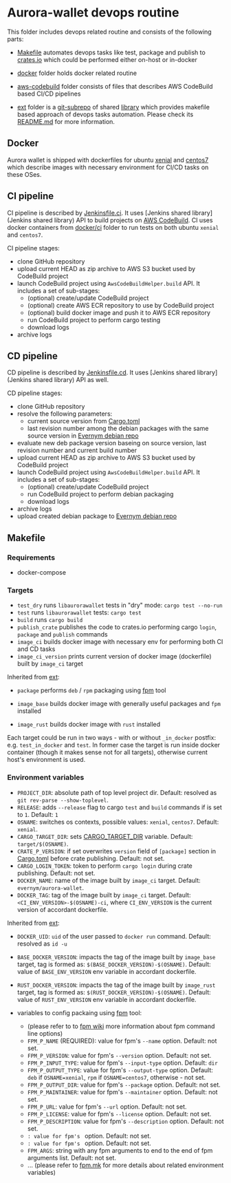 # Aurora-wallet devops routine

This folder includes devops related routine and consists of the following parts:
- [Makefile](Makefile) automates devops tasks like test, package and publish to [crates.io](https://crates.io/) which could be performed either on-host or in-docker
- [docker](docker) folder holds docker related routine
- [aws-codebuild](aws-codebuild) folder consists of files that describes AWS CodeBuild based CI/CD pipelines
- [ext](ext) folder is a [git-subrepo][d003158e] of shared [library](https://github.com/andkononykhin/aurora-wallet/tree/subrepo/devops/ext) which provides makefile based approach of devops tasks automation. Please check its [README.md](ext/README.md) for more information.

  [d003158e]: https://github.com/ingydotnet/git-subrepo "git-subrepo"

## Docker

Aurora wallet is shipped with dockerfiles for ubuntu [xenial](docker/ci/xenial/Dockerfile) and [centos7](docker/ci/xenial/Dockerfile) which describe images with necessary environment for CI/CD tasks on these OSes.

## CI pipeline

CI pipeline is described by [Jenkinsfile.ci](aws-codebuild/Jenkinsfile.ci). It uses [Jenkins shared library](Jenkins shared library) API to build projects on [AWS CodeBuild](https://aws.amazon.com/codebuild/). CI uses docker containers from [docker/ci](docker/ci) folder to run tests on both ubuntu `xenial` and `centos7`.

CI pipeline stages:
- clone GitHub repository
- upload current HEAD as zip archive to AWS S3 bucket used by CodeBuild project
- launch CodeBuild project using `AwsCodeBuildHelper.build` API. It includes a set of sub-stages:
  - (optional) create/update CodeBuild project
  - (optional) create AWS ECR repository to use by CodeBuild project
  - (optional) build docker image and push it to AWS ECR repository
  - run CodeBuild project to perform cargo testing
  - download logs
- archive logs

## CD pipeline

CD pipeline is described by [Jenkinsfile.cd](aws-codebuild/Jenkinsfile.cd). It uses [Jenkins shared library](Jenkins shared library) API as well.

CD pipeline stages:
- clone GitHub repository
- resolve the following parameters:
  - current source version from [Cargo.toml](../libaurorawallet/Cargo.toml)
  - last revision number among the debian packages with the same source version in [Evernym debian repo](https://repo.corp.evernym.com/deb/dists/evernym-agency-dev-ubuntu/)
- evaluate new deb package version baseing on source version, last revision number and current build number
- upload current HEAD as zip archive to AWS S3 bucket used by CodeBuild project
- launch CodeBuild project using `AwsCodeBuildHelper.build` API. It includes a set of sub-stages:
  - (optional) create/update CodeBuild project
  - run CodeBuild project to perform debian packaging
  - download logs
- archive logs
- upload created debian package to [Evernym debian repo](https://repo.corp.evernym.com/deb/dists/evernym-agency-dev-ubuntu/)

## Makefile

### Requirements

- docker-compose

### Targets
- `test_dry` runs `libaurorawallet` tests in "dry" mode: `cargo test --no-run`
- `test` runs `libaurorawallet` tests: `cargo test`
- `build` runs `cargo build`
- `publish_crate` publishes the code to crates.io performing cargo `login`, `package` and `publish` commands
- `image_ci` builds docker image with necessary env for performing both CI and CD tasks
- `image_ci_version` prints current version of docker image (dockerfile) built by `image_ci` target

Inherited from [ext](ext/Makefile):
- `package` performs `deb` / `rpm` packaging using [fpm][349f7485] tool
- `image_base` builds docker image with generally useful packages and `fpm` installed
- `image_rust` builds docker image with `rust` installed

  [349f7485]: https://github.com/jordansissel/fpm "fpm"

Each target could be run in two ways - with or without `_in_docker` postfix: e.g. `test_in_docker` and `test`. In former case the target is run inside docker container (though it makes sense not for all targets), otherwise current host's environment is used.

### Environment variables

- `PROJECT_DIR`: absolute path of top level project dir. Default: resolved as `git rev-parse --show-toplevel`.
- `RELEASE`: adds `--release` flag to cargo `test` and `build` commands if is set to `1`. Default: `1`
- `OSNAME`: switches os contexts, possible values: `xenial`, `centos7`. Default: `xenial`.
- `CARGO_TARGET_DIR`: sets [CARGO_TARGET_DIR](https://doc.rust-lang.org/cargo/reference/environment-variables.html) variable. Default: `target/$(OSNAME)`.
- `CRATE_P_VERSION`: if set overwrites `version` field of `[package]` section in [Cargo.toml](../libaurorawallet/Cargo.toml) before crate publishing. Default: not set.
- `CARGO_LOGIN_TOKEN`: token to perform `cargo login` during crate publishing. Default: not set.
- `DOCKER_NAME`: name of the image built by `image_ci` target. Default: `evernym/aurora-wallet`.
- `DOCKER_TAG`: tag of the image built by `image_ci` target. Default: `<CI_ENV_VERSION>-$(OSNAME)-ci`, where `CI_ENV_VERSION` is the current version of accordant dockerfile.

Inherited from [ext](ext/Makefile):
- `DOCKER_UID`: `uid` of the user passed to `docker run` command. Default: resolved as `id -u`
- `BASE_DOCKER_VERSION`: impacts the tag of the image built by `image_base` target, tag is formed as: `$(BASE_DOCKER_VERSION)-$(OSNAME)`. Default: value of `BASE_ENV_VERSION` env variable in accordant dockerfile.
- `RUST_DOCKER_VERSION`: impacts the tag of the image built by `image_rust` target, tag is formed as: `$(RUST_DOCKER_VERSION)-$(OSNAME)`. Default: value of `RUST_ENV_VERSION` env variable in accordant dockerfile.
- variables to config packaing using [fpm][349f7485] tool:
  - (please refer to to [fpm wiki][3c28cd3e] more information about fpm command line options)
  - `FPM_P_NAME` (REQUIRED): value for fpm's `--name` option. Default: not set.
  - `FPM_P_VERSION`: value for fpm's `--version` option. Default: not set.
  - `FPM_P_INPUT_TYPE`: value for fpm's `--input-type` option. Default: `dir`
  - `FPM_P_OUTPUT_TYPE`: value for fpm's `--output-type` option. Default: `deb` if `OSNAME=xenial`, `rpm` if `OSNAME=centos7`, otherwise - not set.
  - `FPM_P_OUTPUT_DIR`: value for fpm's `--package` option. Default: not set.
  - `FPM_P_MAINTAINER`: value for fpm's `--maintainer` option. Default: not set.
  - `FPM_P_URL`: value for fpm's `--url` option. Default: not set.
  - `FPM_P_LICENSE`: value for fpm's `--license` option. Default: not set.
  - `FPM_P_DESCRIPTION`: value for fpm's `--description` option. Default: not set.
  - ``: value for fpm's `` option. Default: not set.
  - ``: value for fpm's `` option. Default: not set.
  - `FPM_ARGS`: string with any fpm arguments to end to the end of fpm arguments list. Default: not set.
  - ... (please refer to [fpm.mk](ext/fpm.mk) for more details about related environment variables)

  [3c28cd3e]: https://github.com/jordansissel/fpm/wiki "fpm wiki"

